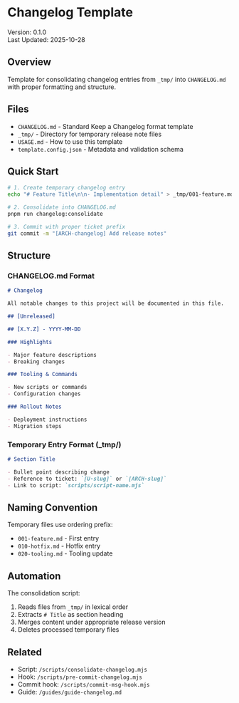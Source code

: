 # Changelog Template

Version: 0.1.0  
Last Updated: 2025-10-28

## Overview

Template for consolidating changelog entries from `_tmp/` into `CHANGELOG.md` with proper formatting and structure.

## Files

- `CHANGELOG.md` - Standard Keep a Changelog format template
- `_tmp/` - Directory for temporary release note files
- `USAGE.md` - How to use this template
- `template.config.json` - Metadata and validation schema

## Quick Start

```bash
# 1. Create temporary changelog entry
echo "# Feature Title\n\n- Implementation detail" > _tmp/001-feature.md

# 2. Consolidate into CHANGELOG.md
pnpm run changelog:consolidate

# 3. Commit with proper ticket prefix
git commit -m "[ARCH-changelog] Add release notes"
```

## Structure

### CHANGELOG.md Format

```markdown
# Changelog

All notable changes to this project will be documented in this file.

## [Unreleased]

## [X.Y.Z] - YYYY-MM-DD

### Highlights

- Major feature descriptions
- Breaking changes

### Tooling & Commands

- New scripts or commands
- Configuration changes

### Rollout Notes

- Deployment instructions
- Migration steps
```

### Temporary Entry Format (\_tmp/)

```markdown
# Section Title

- Bullet point describing change
- Reference to ticket: `[U-slug]` or `[ARCH-slug]`
- Link to script: `scripts/script-name.mjs`
```

## Naming Convention

Temporary files use ordering prefix:

- `001-feature.md` - First entry
- `010-hotfix.md` - Hotfix entry
- `020-tooling.md` - Tooling update

## Automation

The consolidation script:

1. Reads files from `_tmp/` in lexical order
2. Extracts `# Title` as section heading
3. Merges content under appropriate release version
4. Deletes processed temporary files

## Related

- Script: `/scripts/consolidate-changelog.mjs`
- Hook: `/scripts/pre-commit-changelog.mjs`
- Commit hook: `/scripts/commit-msg-hook.mjs`
- Guide: `/guides/guide-changelog.md`
